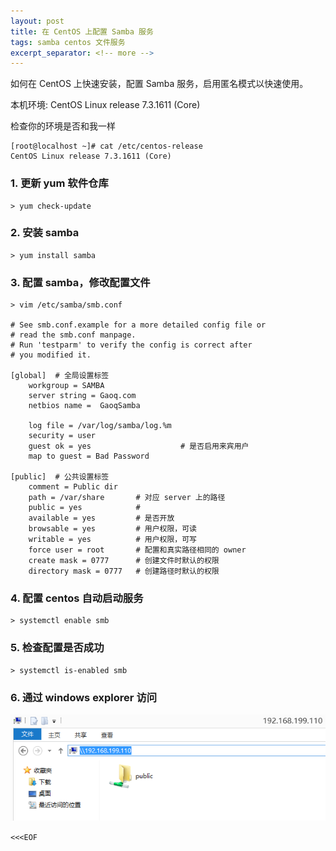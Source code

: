 ```yaml
---
layout: post
title: 在 CentOS 上配置 Samba 服务
tags: samba centos 文件服务
excerpt_separator: <!-- more -->
---
```


如何在 CentOS 上快速安装，配置 Samba 服务，启用匿名模式以快速使用。
<!-- more -->

本机环境: CentOS Linux release 7.3.1611 (Core)

检查你的环境是否和我一样

    [root@localhost ~]# cat /etc/centos-release
    CentOS Linux release 7.3.1611 (Core)

### 1. 更新 yum 软件仓库

    > yum check-update

### 2. 安装 samba 

    > yum install samba

### 3. 配置 samba，修改配置文件

    > vim /etc/samba/smb.conf

    # See smb.conf.example for a more detailed config file or
    # read the smb.conf manpage.
    # Run 'testparm' to verify the config is correct after
    # you modified it.

    [global]  # 全局设置标签
        workgroup = SAMBA
        server string = Gaoq.com
        netbios name =  GaoqSamba

        log file = /var/log/samba/log.%m
        security = user
        guest ok = yes                    # 是否启用来宾用户
        map to guest = Bad Password

    [public]  # 公共设置标签
        comment = Public dir
        path = /var/share       # 对应 server 上的路径
        public = yes            # 
        available = yes         # 是否开放
        browsable = yes         # 用户权限，可读
        writable = yes          # 用户权限，可写
        force user = root       # 配置和真实路径相同的 owner 
        create mask = 0777      # 创建文件时默认的权限 
        directory mask = 0777   # 创建路径时默认的权限 

### 4. 配置 centos 自动启动服务
    
    > systemctl enable smb
    
### 5. 检查配置是否成功

    > systemctl is-enabled smb

### 6. 通过 windows explorer 访问
    
![](/public/img/posts/windows-explorer-access-samba.png)

`<<<EOF`